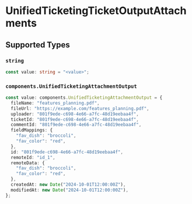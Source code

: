 # UnifiedTicketingTicketOutputAttachments


## Supported Types

### `string`

```typescript
const value: string = "<value>";
```

### `components.UnifiedTicketingAttachmentOutput`

```typescript
const value: components.UnifiedTicketingAttachmentOutput = {
  fileName: "features_planning.pdf",
  fileUrl: "https://example.com/features_planning.pdf",
  uploader: "801f9ede-c698-4e66-a7fc-48d19eebaa4f",
  ticketId: "801f9ede-c698-4e66-a7fc-48d19eebaa4f",
  commentId: "801f9ede-c698-4e66-a7fc-48d19eebaa4f",
  fieldMappings: {
    "fav_dish": "broccoli",
    "fav_color": "red",
  },
  id: "801f9ede-c698-4e66-a7fc-48d19eebaa4f",
  remoteId: "id_1",
  remoteData: {
    "fav_dish": "broccoli",
    "fav_color": "red",
  },
  createdAt: new Date("2024-10-01T12:00:00Z"),
  modifiedAt: new Date("2024-10-01T12:00:00Z"),
};
```

